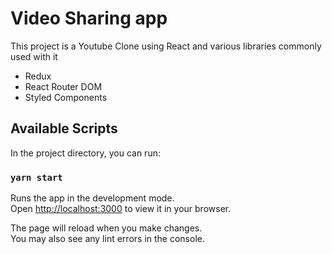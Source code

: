 # Video Sharing app

This project is a Youtube Clone using React and various libraries commonly used with it

- Redux
- React Router DOM
- Styled Components

## Available Scripts

In the project directory, you can run:

### `yarn start`

Runs the app in the development mode.\
Open [http://localhost:3000](http://localhost:3000) to view it in your browser.

The page will reload when you make changes.\
You may also see any lint errors in the console.

